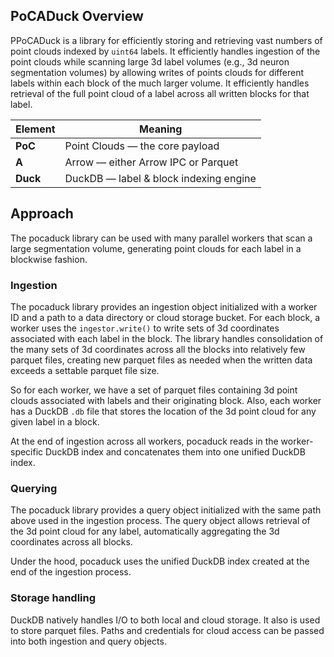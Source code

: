 ## PoCADuck Overview

PPoCADuck is a library for efficiently storing and retrieving vast numbers of point clouds indexed by `uint64` labels. It efficiently handles ingestion of the point clouds while scanning large 3d label volumes (e.g., 3d neuron segmentation volumes) by allowing writes of points clouds for different labels within each block of the much larger volume. It efficiently handles retrieval of the full point cloud of a label across all written blocks for that label.

| Element     | Meaning |
|-------------|--------|
| **PoC**     | Point Clouds — the core payload |
| **A**       | Arrow — either Arrow IPC or Parquet |
| **Duck**    | DuckDB — label & block indexing engine |


## Approach

The pocaduck library can be used with many parallel workers that scan a large segmentation volume, generating point clouds for each label in a blockwise fashion. 

### Ingestion

The pocaduck library provides an ingestion object initialized with a worker ID and a path to a data directory or cloud storage bucket. For each block, a worker uses the `ingestor.write()` to write sets of 3d coordinates associated with each label in the block. The library handles consolidation of the many sets of 3d coordinates across all the blocks into relatively few parquet files, creating new parquet files as needed when the written data exceeds a settable parquet file size.

So for each worker, we have a set of parquet files containing 3d point clouds associated with labels and their originating block. Also, each worker has a DuckDB `.db` file that stores the location of the 3d point cloud for any given label in a block. 

At the end of ingestion across all workers, pocaduck reads in the worker-specific DuckDB index and concatenates them into one unified DuckDB index.

### Querying

The pocaduck library provides a query object initialized with the same path above used in the ingestion process. The query object allows retrieval of the 3d point cloud for any label, automatically aggregating the 3d coordinates across all blocks.

Under the hood, pocaduck uses the unified DuckDB index created at the end of the ingestion process.

### Storage handling

DuckDB natively handles I/O to both local and cloud storage. It also is used to store parquet files. Paths and credentials for cloud access can be passed into both ingestion and query objects.
